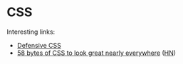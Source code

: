 # CSS

Interesting links:

- [Defensive CSS](https://defensivecss.dev/)
- [58 bytes of CSS to look great nearly everywhere](https://gist.github.com/JoeyBurzynski/617fb6201335779f8424ad9528b72c41)
  ([HN](https://news.ycombinator.com/item?id=32972004))
